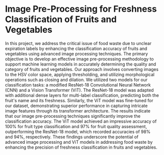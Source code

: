 # Image Pre-Processing for Freshness Classification of Fruits and Vegetables

In this project, we address the critical issue of food waste due to unclear expiration labels by enhancing the classification accuracy of fruits and vegetables using advanced image processing techniques. The primary objective is to develop an effective image pre-processing methodology to support machine learning models in accurately determining the quality and category of fruits and vegetables. Our approach involves converting images to the HSV color space, applying thresholding, and utilizing morphological operations such as closing and dilation. We utilized two models for our classification tasks: a modified ResNet-18 Convolutional Neural Network (CNN) and a Vision Transformer (ViT). The ResNet-18 model was adapted with additional dense layers for multi-label classification, predicting both the fruit's name and its freshness. Similarly, the ViT model was fine-tuned for our dataset, demonstrating superior performance in capturing intricate image features through its transformer architecture. The results indicate that our image pre-processing techniques significantly improve the classification accuracy. The ViT model achieved an impressive accuracy of 100% for fruit type classification and 97% for fruit quality assessment, outperforming the ResNet-18 model, which recorded accuracies of 98% and 94%, respectively. These findings underscore the potential of advanced image processing and ViT models in addressing food waste by enhancing the precision of freshness classification in fruits and vegetables.
